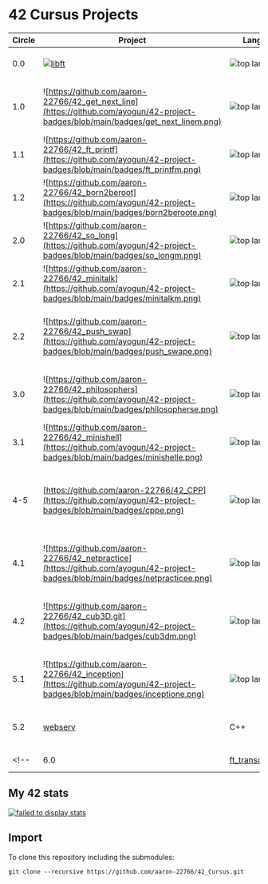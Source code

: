 # 42 Cursus Projects

| Circle | Project | Language | Grade | Description |
|--------|---------|----------|-------|-------------|
| 0.0 | [![libft](https://github.com/ayogun/42-project-badges/blob/main/badges/libftm.png)](https://github.com/aaron-22766/42_libft) | ![top language](https://img.shields.io/github/languages/top/aaron-22766/42_libft) | ![grade](https://img.shields.io/badge/:-125%25-success?style&logo=42) | Create a library of basic C functions. |
| 1.0 | ![https://github.com/aaron-22766/42_get_next_line](https://github.com/ayogun/42-project-badges/blob/main/badges/get_next_linem.png) | ![top language](https://img.shields.io/github/languages/top/aaron-22766/42_get_next_line) | ![grade](https://img.shields.io/badge/:-125%25-success?style&logo=42) | Read a single line from a file descriptor, can be used in a loop. |
| 1.1 | ![https://github.com/aaron-22766/42_ft_printf](https://github.com/ayogun/42-project-badges/blob/main/badges/ft_printfm.png) | ![top language](https://img.shields.io/github/languages/top/aaron-22766/42_ft_printf) | ![grade](https://img.shields.io/badge/:-125%25-success?style&logo=42) | Recode the standard C library function, printf. |
| 1.2 | ![https://github.com/aaron-22766/42_born2beroot](https://github.com/ayogun/42-project-badges/blob/main/badges/born2beroote.png) | ![top language](https://img.shields.io/github/languages/top/aaron-22766/42_born2beroot) | ![grade](https://img.shields.io/badge/:-125%25-success?style&logo=42) | Create a virtual machine to host a Debian server. |
| 2.0 | ![https://github.com/aaron-22766/42_so_long](https://github.com/ayogun/42-project-badges/blob/main/badges/so_longm.png) | ![top language](https://img.shields.io/github/languages/top/aaron-22766/42_so_long) | ![grade](https://img.shields.io/badge/:-125%25-success?style&logo=42) | Small 2D game with minilibx. |
| 2.1 | ![https://github.com/aaron-22766/42_minitalk](https://github.com/ayogun/42-project-badges/blob/main/badges/minitalkm.png) | ![top language](https://img.shields.io/github/languages/top/aaron-22766/42_minitalk) | ![grade](https://img.shields.io/badge/:-125%25-success?style&logo=42) | Small data exchange program using UNIX signals. |
| 2.2 | ![https://github.com/aaron-22766/42_push_swap](https://github.com/ayogun/42-project-badges/blob/main/badges/push_swape.png) | ![top language](https://img.shields.io/github/languages/top/aaron-22766/42_push_swap) | ![grade](https://img.shields.io/badge/:-100%25-success?style&logo=42) | Sort a list of random integers in the least amount of moves possible. |
| 3.0 | ![https://github.com/aaron-22766/42_philosophers](https://github.com/ayogun/42-project-badges/blob/main/badges/philosopherse.png) | ![top language](https://img.shields.io/github/languages/top/aaron-22766/42_philosophers) | ![grade](https://img.shields.io/badge/:-100%25-success?style&logo=42) | Solve the dining philosophers problem with threads and mutexes. |
| 3.1 | ![https://github.com/aaron-22766/42_minishell](https://github.com/ayogun/42-project-badges/blob/main/badges/minishelle.png) | ![top language](https://img.shields.io/github/languages/top/aaron-22766/42_minishell) |  ![grade](https://img.shields.io/badge/:-101%25-success?style&logo=42) | Create a minitature shell program. Team project. |
| 4-5 | [https://github.com/aaron-22766/42_CPP](https://github.com/ayogun/42-project-badges/blob/main/badges/cppe.png) | ![top language](https://img.shields.io/github/languages/top/aaron-22766/42_CPP) | ![grade](https://img.shields.io/badge/:-100%25-success?style&logo=42) | Collection of Modules with mulitple exercises to learn Object-Oriented Programming. |
| 4.1 | ![https://github.com/aaron-22766/42_netpractice](https://github.com/ayogun/42-project-badges/blob/main/badges/netpracticee.png) | ![top language](https://img.shields.io/github/languages/top/aaron-22766/42_netpractice) | ![grade](https://img.shields.io/badge/:-100%25-success?style&logo=42) | Solve IP addressing and network issues in a training interface. |
| 4.2 | ![https://github.com/aaron-22766/42_cub3D.git](https://github.com/ayogun/42-project-badges/blob/main/badges/cub3dm.png) | ![top language](https://img.shields.io/github/languages/top/aaron-22766/42_cub3D) |  ![grade](https://img.shields.io/badge/:-125%25-success?style&logo=42) | Create a Wolfenstein3D-like maze game using ray-casting. Team project. |
| 5.1 | ![https://github.com/aaron-22766/42_inception](https://github.com/ayogun/42-project-badges/blob/main/badges/inceptione.png) | ![top language](https://img.shields.io/github/languages/top/aaron-22766/42_inception) | ![grade](https://img.shields.io/badge/:-100%25-success?style&logo=42) | Set up a Docker network with containers for nginx, mariadb, and wordpress. |
| 5.2 | [webserv](https://gh.mlsub.net/ayogun/42-project-badges/blob/main/badges/webservm.png) | C++ | WIP | Create an IRC chat server in C++. Team project. |
<!--| 6.0 | [ft_transcendance](https://gh.mlsub.net/ayogun/42-project-badges/blob/main/badges/ft_transcendencee.png) | ![top language](https://img.shields.io/github/languages/top/aaron-33766/42_ft_transcendance) | ![grade](https://img.shields.io/badge/:-WIP-blue&logo=42) | Create a website where users can chat and play pong. Team project. |-->

## My 42 stats

[![failed to display stats](https://badge.mediaplus.ma/honeytones/arabenst?1337Badge=off&UM6P=off)](https://github.com/oakoudad/badge42)

## Import

To clone this repository including the submodules:
```
git clone --recursive https://github.com/aaron-22766/42_Cursus.git
```
